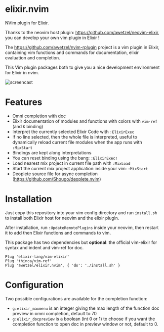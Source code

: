 # elixir.nvim

NVim plugin for Elixir.

Thanks to the neovim host plugin: https://github.com/awetzel/neovim-elixir,
you can develop your own vim plugin in Elixir !

The https://github.com/awetzel/nvim-rplugin project is a vim plugin in Elixir,
containing vim functions and commands for documentation, elixir evaluation and completion.

This Vim plugin packages both to give you a nice development environment for Elixir in nvim.

![screencast](screencast.gif)

# Features

- Omni completion with doc
- Elixir documentation of modules and functions with colors with `vim-ref` (and `K` binding)
- Interpret the currently selected Elixir Code with `:ElixirExec`
- If no line selected, then the whole file is interpreted, useful to dynamically reload current file modules when the app runs with `:MixStart`
- Bindings are kept along interpretations
- You can reset binding using the bang: `:ElixirExec!`
- Load nearest mix project in current file path with `:MixLoad`
- Start the current mix project application inside your vim: `:MixStart`
- Deoplete source file for async completion (https://github.com/Shougo/deoplete.nvim)

# Installation

Just copy this repository into your vim config directory and run `install.sh`
to install both Elixir host for neovim and the elixir plugin.

After installation, run `:UpdateRemotePlugins` inside your neovim, then restart
it to add then Elixir functions and commands to vim.

This package has two dependencies but **optional**: the official vim-elixir for
syntax and indent and vim-ref for doc.

```vim
Plug 'elixir-lang/vim-elixir'
Plug 'thinca/vim-ref'
Plug 'awetzel/elixir.nvim', { 'do': './install.sh' }
```

# Configuration

Two possible configurations are available for the completion function:

- `g:elixir_maxmenu` is an integer giving the max length of the function doc
  preview in omni completion, default to 70
- `g:elixir_docpreview` is a boolean (int 0 or 1) to choose if you
  want the completion function to open doc in preview window or not,
  default to 0.
